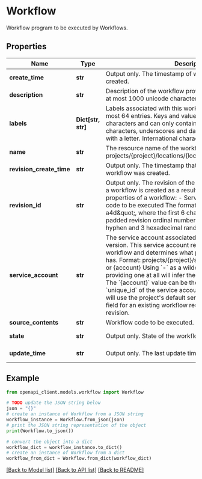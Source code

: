 # Workflow

Workflow program to be executed by Workflows.

## Properties

Name | Type | Description | Notes
------------ | ------------- | ------------- | -------------
**create_time** | **str** | Output only. The timestamp of when the workflow was created. | [optional] [readonly] 
**description** | **str** | Description of the workflow provided by the user. Must be at most 1000 unicode characters long. | [optional] 
**labels** | **Dict[str, str]** | Labels associated with this workflow. Labels can contain at most 64 entries. Keys and values can be no longer than 63 characters and can only contain lowercase letters, numeric characters, underscores and dashes. Label keys must start with a letter. International characters are allowed. | [optional] 
**name** | **str** | The resource name of the workflow. Format: projects/{project}/locations/{location}/workflows/{workflow} | [optional] 
**revision_create_time** | **str** | Output only. The timestamp that the latest revision of the workflow was created. | [optional] [readonly] 
**revision_id** | **str** | Output only. The revision of the workflow. A new revision of a workflow is created as a result of updating the following properties of a workflow: - Service account - Workflow code to be executed The format is \&quot;000001-a4d\&quot;, where the first 6 characters define the zero-padded revision ordinal number. They are followed by a hyphen and 3 hexadecimal random characters. | [optional] [readonly] 
**service_account** | **str** | The service account associated with the latest workflow version. This service account represents the identity of the workflow and determines what permissions the workflow has. Format: projects/{project}/serviceAccounts/{account} or {account} Using &#x60;-&#x60; as a wildcard for the &#x60;{project}&#x60; or not providing one at all will infer the project from the account. The &#x60;{account}&#x60; value can be the &#x60;email&#x60; address or the &#x60;unique_id&#x60; of the service account. If not provided, workflow will use the project&#39;s default service account. Modifying this field for an existing workflow results in a new workflow revision. | [optional] 
**source_contents** | **str** | Workflow code to be executed. The size limit is 128KB. | [optional] 
**state** | **str** | Output only. State of the workflow deployment. | [optional] [readonly] 
**update_time** | **str** | Output only. The last update timestamp of the workflow. | [optional] [readonly] 

## Example

```python
from openapi_client.models.workflow import Workflow

# TODO update the JSON string below
json = "{}"
# create an instance of Workflow from a JSON string
workflow_instance = Workflow.from_json(json)
# print the JSON string representation of the object
print(Workflow.to_json())

# convert the object into a dict
workflow_dict = workflow_instance.to_dict()
# create an instance of Workflow from a dict
workflow_from_dict = Workflow.from_dict(workflow_dict)
```
[[Back to Model list]](../README.md#documentation-for-models) [[Back to API list]](../README.md#documentation-for-api-endpoints) [[Back to README]](../README.md)


